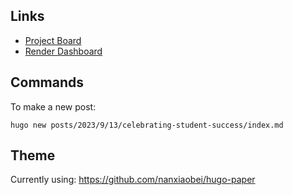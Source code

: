 ## Links

* [Project Board](https://github.com/users/zorn/projects/10/views/1)
* [Render Dashboard](https://dashboard.render.com/static/srv-ci577cdgkuvh0tjdo91g)

## Commands

To make a new post:

    hugo new posts/2023/9/13/celebrating-student-success/index.md

## Theme

Currently using: <https://github.com/nanxiaobei/hugo-paper>
